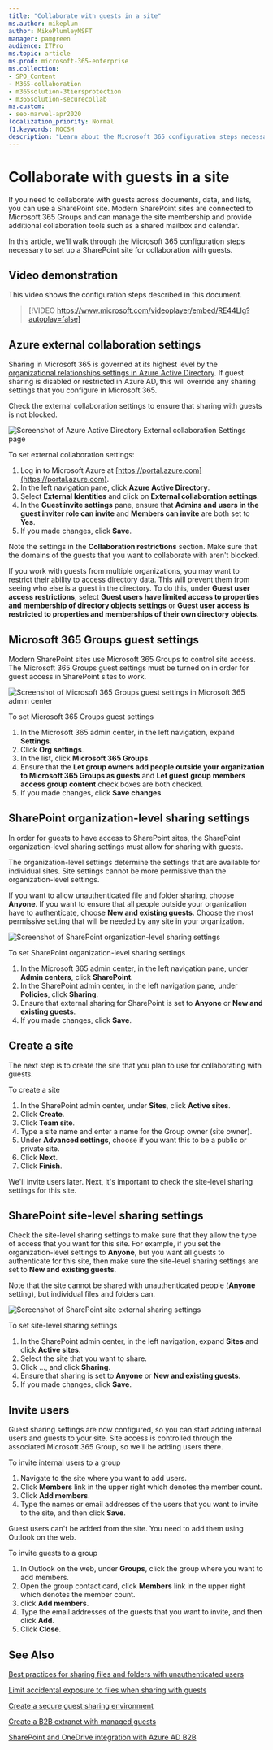 ```yaml
---
title: "Collaborate with guests in a site"
ms.author: mikeplum
author: MikePlumleyMSFT
manager: pamgreen
audience: ITPro
ms.topic: article
ms.prod: microsoft-365-enterprise
ms.collection: 
- SPO_Content
- M365-collaboration
- m365solution-3tiersprotection
- m365solution-securecollab
ms.custom: 
- seo-marvel-apr2020
localization_priority: Normal
f1.keywords: NOCSH
description: "Learn about the Microsoft 365 configuration steps necessary to set up a SharePoint site for collaboration with guests."
---
```


# Collaborate with guests in a site

If you need to collaborate with guests across documents, data, and lists, you can use a SharePoint site. Modern SharePoint sites are connected to Microsoft 365 Groups and can manage the site membership and provide additional collaboration tools such as a shared mailbox and calendar.

In this article, we'll walk through the Microsoft 365 configuration steps necessary to set up a SharePoint site for collaboration with guests.

## Video demonstration

This video shows the configuration steps described in this document.</br>

> [!VIDEO https://www.microsoft.com/videoplayer/embed/RE44Llg?autoplay=false]

## Azure external collaboration settings

Sharing in Microsoft 365 is governed at its highest level by the [organizational relationships settings in Azure Active Directory](https://docs.microsoft.com/azure/active-directory/external-identities/delegate-invitations). If guest sharing is disabled or restricted in Azure AD, this will override any sharing settings that you configure in Microsoft 365.

Check the external collaboration settings to ensure that sharing with guests is not blocked.

![Screenshot of Azure Active Directory External collaboration Settings page](../media/azure-ad-organizational-relationships-settings.png)

To set external collaboration settings:


1. Log in to Microsoft Azure at [https://portal.azure.com](https://portal.azure.com).
2. In the left navigation pane, click **Azure Active Directory**.
3. Select **External Identities** and click on **External collaboration settings**.
4. In the **Guest invite settings** pane, ensure that **Admins and users in the guest inviter role can invite** and **Members can invite** are both set to **Yes**.
5. If you made changes, click **Save**.

Note the settings in the **Collaboration restrictions** section. Make sure that the domains of the guests that you want to collaborate with aren't blocked.

If you work with guests from multiple organizations, you may want to restrict their ability to access directory data. This will prevent them from seeing who else is a guest in the directory. To do this, under **Guest user access restrictions**, select **Guest users have limited access to properties and membership of directory objects settings** or **Guest user access is restricted to properties and memberships of their own directory objects**.

## Microsoft 365 Groups guest settings

Modern SharePoint sites use Microsoft 365 Groups to control site access. The Microsoft 365 Groups guest settings must be turned on in order for guest access in SharePoint sites to work.

![Screenshot of Microsoft 365 Groups guest settings in  Microsoft 365 admin center](../media/office-365-groups-guest-settings.png)

To set Microsoft 365 Groups guest settings

1. In the Microsoft 365 admin center, in the left navigation, expand **Settings**.
2. Click **Org settings**.
3. In the list, click **Microsoft 365 Groups**.
4. Ensure that the **Let group owners add people outside your organization to Microsoft 365 Groups as guests** and **Let guest group members access group content** check boxes are both checked.
5. If you made changes, click **Save changes**.


## SharePoint organization-level sharing settings

In order for guests to have access to SharePoint sites, the SharePoint organization-level sharing settings must allow for sharing with guests.

The organization-level settings determine the settings that are available for individual sites. Site settings cannot be more permissive than the organization-level settings.

If you want to allow unauthenticated file and folder sharing, choose **Anyone**. If you want to ensure that all people outside your organization have to authenticate, choose **New and existing guests**. Choose the most permissive setting that will be needed by any site in your organization.

![Screenshot of SharePoint organization-level sharing settings](../media/sharepoint-organization-external-sharing-controls.png)


To set SharePoint organization-level sharing settings

1. In the Microsoft 365 admin center, in the left navigation pane, under **Admin centers**, click **SharePoint**.
2. In the SharePoint admin center, in the left navigation pane, under **Policies**, click **Sharing**.
3. Ensure that external sharing for SharePoint is set to **Anyone** or **New and existing guests**.
4. If you made changes, click **Save**.

## Create a site

The next step is to create the site that you plan to use for collaborating with guests.

To create a site
1. In the SharePoint admin center, under **Sites**, click **Active sites**.
2. Click **Create**.
3. Click **Team site**.
4. Type a site name and enter a name for the Group owner (site owner).
5. Under **Advanced settings**, choose if you want this to be a public or private site.
6. Click **Next**.
7. Click **Finish**.

We'll invite users later. Next, it's important to check the site-level sharing settings for this site.

## SharePoint site-level sharing settings

Check the site-level sharing settings to make sure that they allow the type of access that you want for this site. For example, if you set the organization-level settings to **Anyone**, but you want all guests to authenticate for this site, then make sure the site-level sharing settings are set to **New and existing guests**.

Note that the site cannot be shared with unauthenticated people (**Anyone** setting), but individual files and folders can.

![Screenshot of SharePoint site external sharing settings](../media/sharepoint-site-external-sharing-settings.png)

To set site-level sharing settings
1. In the SharePoint admin center, in the left navigation, expand **Sites** and click **Active sites**.
2. Select the site that you want to share.
3. Click ..., and click **Sharing**.
4. Ensure that sharing is set to **Anyone** or **New and existing guests**.
5. If you made changes, click **Save**.

## Invite users

Guest sharing settings are now configured, so you can start adding internal users and guests to your site. Site access is controlled through the associated Microsoft 365 Group, so we'll be adding users there.

To invite internal users to a group
1. Navigate to the site where you want to add users.
2. Click **Members** link in the upper right which denotes the member count.
3. Click **Add members**.
4. Type the names or email addresses of the users that you want to invite to the site, and then click **Save**.

Guest users can't be added from the site. You need to add them using Outlook on the web.

To invite guests to a group
1. In Outlook on the web, under **Groups**, click the group where you want to add members.
2. Open the group contact card, click **Members** link in the upper right which denotes the member count.
3. click **Add members**.
4. Type the email addresses of the guests that you want to invite, and then click **Add**.
5. Click **Close**.

## See Also

[Best practices for sharing files and folders with unauthenticated users](best-practices-anonymous-sharing.md)

[Limit accidental exposure to files when sharing with guests](share-limit-accidental-exposure.md)

[Create a secure guest sharing environment](create-secure-guest-sharing-environment.md)

[Create a B2B extranet with managed guests](b2b-extranet.md)

[SharePoint and OneDrive integration with Azure AD B2B](https://docs.microsoft.com/sharepoint/sharepoint-azureb2b-integration-preview)